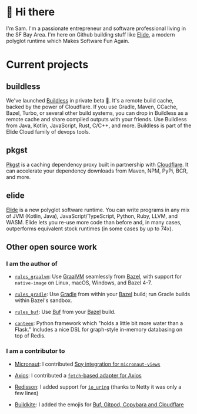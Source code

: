 # 👋 Hi there

I'm Sam. I'm a passionate entrepreneur and software professional living in the SF Bay Area. I'm here on Github building stuff like [Elide](https://github.com/elide-dev/elide), a modern
polyglot runtime which Makes Software Fun Again.

# Current projects

## buildless

We've launched [Buildless](https://less.build) in private beta 🎉. It's a remote build cache, backed by the power of Cloudflare. If you use Gradle, Maven, CCache, Bazel, Turbo, or several other build systems, you can drop in Buildless as a remote cache and share compiled outputs with your friends. Use Buildless from Java, Kotlin, JavaScript, Rust, C/C++, and more. Buildless is part of the Elide Cloud family of devops tools.

## pkgst

[Pkgst](https://docs.less.build/docs/pkgst) is a caching dependency proxy built in partnership with [Cloudflare](https://cloudflare.com). It can accelerate your dependency downloads from Maven, NPM, PyPi, BCR, and more.

## elide

[Elide](https://elide.dev) is a new polyglot software runtime. You can write programs in any mix of JVM (Kotlin, Java), JavaScript/TypeScript, Python, Ruby, LLVM, and WASM. Elide lets you re-use more code than before and, in many cases, outperforms equivalent stock runtimes (in some cases by up to 74x).


## Other open source work

### I am the author of

- [`rules_graalvm`](https://github.com/sgammon/rules_graalvm): Use [GraalVM](https://graalvm.org) seamlessly from [Bazel](https://bazel.build), with support for `native-image` on Linux, macOS, Windows, and Bazel 4-7.

- [`rules_gradle`](https://github.com/sgammon/rules_gradle): Use [Gradle](https://gradle.org) from within your [Bazel](https://bazel.build) build; run Gradle builds within Bazel's sandbox.

- [`rules_buf`](https://github.com/sgammon/rules_buf): Use [Buf](https://buf.build) from your [Bazel](https://bazel.build) build.

- [`canteen`](https://github.com/sgammon/canteen): Python framework which "holds a little bit more water than a Flask." Includes a nice DSL for graph-style in-memory databasing on top of Redis.

### I am a contributor to

- [Micronaut](https://micronaut.io): I contributed [Soy integration for `micronaut-views`](https://micronaut-projects.github.io/micronaut-views/latest/guide/#soy)

- [Axios](https://github.com/axios/axios): I contributed a [`fetch`-based adapter for Axios](https://github.com/axios/axios/pull/5146)

- [Redisson](https://redisson.org): I added support for [`io_uring`](https://github.com/netty/netty-incubator-transport-io_uring) (thanks to Netty it was only a few lines)

- [Buildkite](https://buildkite.com): I added the emojis for [Buf, Gitpod, Copybara and Cloudflare](https://github.com/buildkite/emojis/pulls?q=author%3Asgammon)
